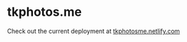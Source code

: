 # tkphotos.me

Check out the current deployment at [tkphotosme.netlify.com](https://tkphotosme.netlify.com)